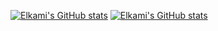 [![Elkami's GitHub stats](https://github-readme-stats.vercel.app/api?username=DevElkami&show_icons=true&count_private=true&rank_icon=github&include_all_commits=true&hide=contribs&theme=github_dark_dimmed#gh-dark-mode-only)](https://github.com/anuraghazra/github-readme-stats#gh-dark-mode-only)
[![Elkami's GitHub stats](https://github-readme-stats.vercel.app/api?username=DevElkami&show_icons=true&count_private=true&rank_icon=github&include_all_commits=true&hide=contribs&theme=default#gh-light-mode-only)](https://github.com/anuraghazra/github-readme-stats#gh-light-mode-only)
